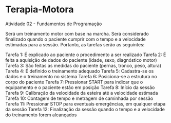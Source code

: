 # Terapia-Motora
Atividade 02 - Fundamentos de Programação

Será um treinamento motor com base na marcha. Será considerado finalizado quando o paciente cumprir com o tempo e a velocidade estimadas para a sessão.
Portanto, as tarefas serão as seguintes: 

Tarefa 1: É explicado ao paciente o procedimento a ser realizado
Tarefa 2: É feita a aquisição de dados do paciente (idade, sexo, diagnóstico motor)
Tarefa 3: São feitas as medidas do paciente (pernas, tronco, peso, altura)
Tarefa 4: É definido o treinamento adequado
Tarefa 5: Cadastra-se os dados e o treinamento no sistema
Tarefa 6: Posiciona-se a estrutura no corpo do paciente
Tarefa 7: Pressionar START para indicar que o equipamento e o paciente estão em posição
Tarefa 8: Início da sessão
Tarefa 9: Calibração da velocidade da esteira até a velocidade estimada
Tarefa 10: Contagem de tempo e metragem de caminhada por sessão
Tarefa 11: Pressionar STOP para eventuais emergências, em qualquer etapa da sessão
Tarefa 12: Finalização da sessão quando o tempo e a velocidade do treinamento forem alcançados
